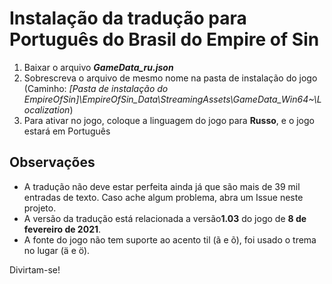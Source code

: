 # Instalação da tradução para Português do Brasil do Empire of Sin

1. Baixar o arquivo ***GameData_ru.json***
1. Sobrescreva o arquivo de mesmo nome na pasta de instalação do jogo (Caminho: *[Pasta de instalação do EmpireOfSin]\EmpireOfSin_Data\StreamingAssets\GameData_Win64~\Localization*)
1. Para ativar no jogo, coloque a linguagem do jogo para **Russo**, e o jogo estará em Português

## Observações
- A tradução não deve estar perfeita ainda já que são mais de 39 mil entradas de texto. Caso ache algum problema, abra um Issue neste projeto.
- A versão da tradução está relacionada a versão**1.03**  do jogo de **8 de fevereiro de 2021**.
- A fonte do jogo não tem suporte ao acento til (ã e õ), foi usado o trema no lugar (ä e ö).

Divirtam-se!
